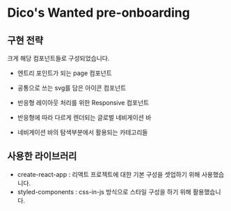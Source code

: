 # Dico's Wanted pre-onboarding

## 구현 전략
크게 해당 컴포넌트들로 구성되었습니다.
- 엔트리 포인트가 되는 page 컴포넌트
- 공통으로 쓰는 svg를 담은 아이콘 컴포넌트
- 반응형 레이아웃 처리를 위한 Responsive 컴포넌트

- 반응형에 따라 다르게 렌더되는 글로벌 네비게이션 바
- 네비게이션 바의 탐색부분에서 활용되는 카테고리들

## 사용한 라이브러리
- create-react-app : 리액트 프로젝트에 대한 기본 구성을 셋업하기 위해 사용했습니다.
- styled-components : css-in-js 방식으로 스타일 구성을 하기 위해 활용했습니다.